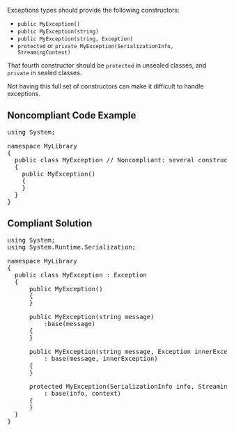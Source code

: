 Exceptions types should provide the following constructors:

*   `public MyException()`
*   `public MyException(string)`
*   `public MyException(string, Exception)`
*   `protected` or `private MyException(SerializationInfo, StreamingContext)`

That fourth constructor should be `protected` in unsealed classes, and `private` in sealed classes.

Not having this full set of constructors can make it difficult to handle exceptions.

## Noncompliant Code Example

<pre>
using System;

namespace MyLibrary
{
  public class MyException // Noncompliant: several constructors are missing
  {
    public MyException()
    {
    }
  }
}
</pre>

## Compliant Solution

<pre>
using System;
using System.Runtime.Serialization;

namespace MyLibrary
{
  public class MyException : Exception
  {
      public MyException()
      {
      }

      public MyException(string message)
          :base(message)
      {
      }

      public MyException(string message, Exception innerException)
          : base(message, innerException)
      {
      }

      protected MyException(SerializationInfo info, StreamingContext context)
          : base(info, context)
      {
      }
  }
}
</pre>